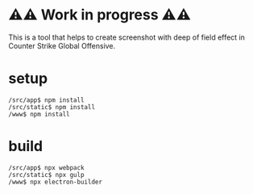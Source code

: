 # ⚠️⚠️ Work in progress ⚠️⚠️

This is a tool that helps to create screenshot with deep of field effect in Counter Strike Global Offensive.

# setup

```
/src/app$ npm install
/src/static$ npm install
/www$ npm install
```

# build

```
/src/app$ npx webpack
/src/static$ npx gulp
/www$ npx electron-builder
```